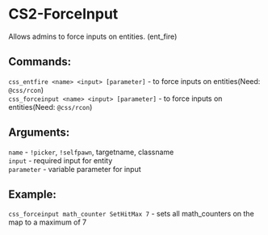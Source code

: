 # CS2-ForceInput
Allows admins to force inputs on entities. (ent_fire)

## Commands:
`css_entfire <name> <input> [parameter]` - to force inputs on entities(Need: `@css/rcon`)<br>
`css_forceinput <name> <input> [parameter]` - to force inputs on entities(Need: `@css/rcon`)

## Arguments:
`name` - `!picker`, `!selfpawn`, targetname, classname<br>
`input` - required input for entity<br>
`parameter` - variable parameter for input

## Example:
`css_forceinput math_counter SetHitMax 7` - sets all math_counters on the map to a maximum of 7

